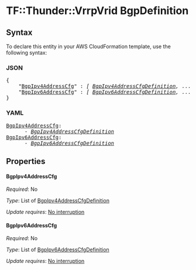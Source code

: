 # TF::Thunder::VrrpVrid BgpDefinition

## Syntax

To declare this entity in your AWS CloudFormation template, use the following syntax:

### JSON

<pre>
{
    "<a href="#bgpipv4addresscfg" title="BgpIpv4AddressCfg">BgpIpv4AddressCfg</a>" : <i>[ <a href="bgpipv4addresscfgdefinition.md">BgpIpv4AddressCfgDefinition</a>, ... ]</i>,
    "<a href="#bgpipv6addresscfg" title="BgpIpv6AddressCfg">BgpIpv6AddressCfg</a>" : <i>[ <a href="bgpipv6addresscfgdefinition.md">BgpIpv6AddressCfgDefinition</a>, ... ]</i>
}
</pre>

### YAML

<pre>
<a href="#bgpipv4addresscfg" title="BgpIpv4AddressCfg">BgpIpv4AddressCfg</a>: <i>
      - <a href="bgpipv4addresscfgdefinition.md">BgpIpv4AddressCfgDefinition</a></i>
<a href="#bgpipv6addresscfg" title="BgpIpv6AddressCfg">BgpIpv6AddressCfg</a>: <i>
      - <a href="bgpipv6addresscfgdefinition.md">BgpIpv6AddressCfgDefinition</a></i>
</pre>

## Properties

#### BgpIpv4AddressCfg

_Required_: No

_Type_: List of <a href="bgpipv4addresscfgdefinition.md">BgpIpv4AddressCfgDefinition</a>

_Update requires_: [No interruption](https://docs.aws.amazon.com/AWSCloudFormation/latest/UserGuide/using-cfn-updating-stacks-update-behaviors.html#update-no-interrupt)

#### BgpIpv6AddressCfg

_Required_: No

_Type_: List of <a href="bgpipv6addresscfgdefinition.md">BgpIpv6AddressCfgDefinition</a>

_Update requires_: [No interruption](https://docs.aws.amazon.com/AWSCloudFormation/latest/UserGuide/using-cfn-updating-stacks-update-behaviors.html#update-no-interrupt)

